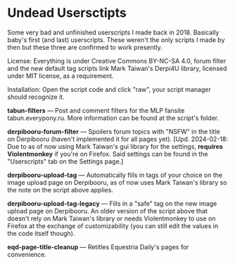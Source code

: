 # Undead Usersctipts
Some very bad and unfinished userscripts I made back in 2018. Basically baby's first (and last) userscripts. These weren't the only scripts I made by then but these three are confirmed to work presently.

License: Everything is under Creative Commons BY-NC-SA 4.0, forum filter and the new default tag scripts link Mark Taiwan's Derpi4U library, licensed under MIT license, as a requirement.

Installation: Open the script code and click "raw", your script manager should recognize it.

**tabun-filters** — Post and comment filters for the MLP fansite tabun.everypony.ru. More information can be found at the script's folder.

**derpibooru-forum-filter** — Spoilers forum topics with "NSFW" in the title on Derpibooru (haven't implemented it for all pages yet). [Upd. 2024-02-18: Due to as of now using Mark Taiwan's gui library for the settings, __requires Violentmonkey__ if you're on Firefox. Said settings can be found in the "Userscripts" tab on the Settings page.]

**derpibooru-upload-tag** — Automatically fills in tags of your choice on the image upload page on Derpibooru, as of now uses Mark Taiwan's library so the note on the script above applies.

**derpibooru-upload-tag-legacy** — Fills in a "safe" tag on the new image upload page on Derpibooru. An older version of the script above that doesn't rely on Mark Taiwan's library or needs Violentmonkey to use on Firefox at the exchange of customizability (you can still edit the values in the code itself though).

**eqd-page-title-cleanup** — Retitles Equestria Daily's pages for convenience.

